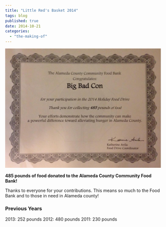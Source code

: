 ```yaml
---
title: "Little Red's Basket 2014"
tags: blog
published: true
date: 2014-10-21
categories: 
  - "the-making-of"
---
```


[![ACCFB_2014](/images/ACCFB_2014.jpg)](/images/ACCFB_2014.jpg)

**485 pounds of food donated to the Alameda County Community Food Bank!**

Thanks to everyone for your contributions. This means so much to the Food Bank and to those in need in Alameda county!

### Previous Years

2013: 252 pounds 2012: 480 pounds 2011: 230 pounds
